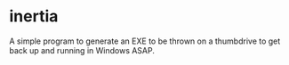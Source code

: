 # inertia
 A simple program to generate an EXE to be thrown on a thumbdrive to get back up and running in Windows ASAP.
